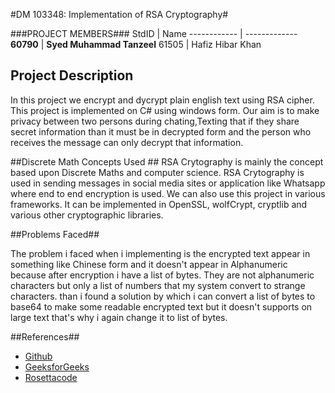 #DM 103348: Implementation of RSA Cryptography#

###PROJECT MEMBERS###
StdID | Name
------------ | -------------
**60790** | **Syed Muhammad Tanzeel** <!--group leader-->
61505 | Hafiz Hibar Khan


## Project Description ##
In this project we encrypt and dycrypt plain english text using RSA cipher. This project is implemented on C# using windows form. Our aim is to make privacy between two persons during chating,Texting that if they share secret information than it must be in decrypted form and the person who receives the message can only decrypt that information.



##Discrete Math Concepts Used ##
RSA Crytography is mainly the concept based upon Discrete Maths and computer science. RSA Crytography is used in sending messages in social media sites or application  like Whatsapp where end to end encryption is used. 
We can also use this project in various frameworks. It can be implemented in OpenSSL, wolfCrypt, cryptlib and various other cryptographic libraries.


##Problems Faced##

The problem i faced when i implementing is the encrypted text appear in something like Chinese form and it doesn't appear in Alphanumeric because after encryption i have a list of bytes. They are not alphanumeric characters but only a list of numbers that my system convert to strange characters. than i found a solution by which i can convert a list of bytes to base64 to make some readable encrypted text but it doesn't supports on large text that's why i again change it to list of bytes.




##References##

- [Github](https://guides.github.com/features/mastering-markdown/)
- [GeeksforGeeks](https://www.geeksforgeeks.org/rsa-algorithm-cryptography/)
- [Rosettacode](https://rosettacode.org/wiki/RSA_code)